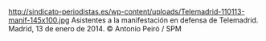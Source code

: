 http://sindicato-periodistas.es/wp-content/uploads/Telemadrid-110113-manif-145x100.jpg
Asistentes a la manifestación en defensa de Telemadrid. Madrid, 13 de enero de 2014. © Antonio Peiró / SPM
